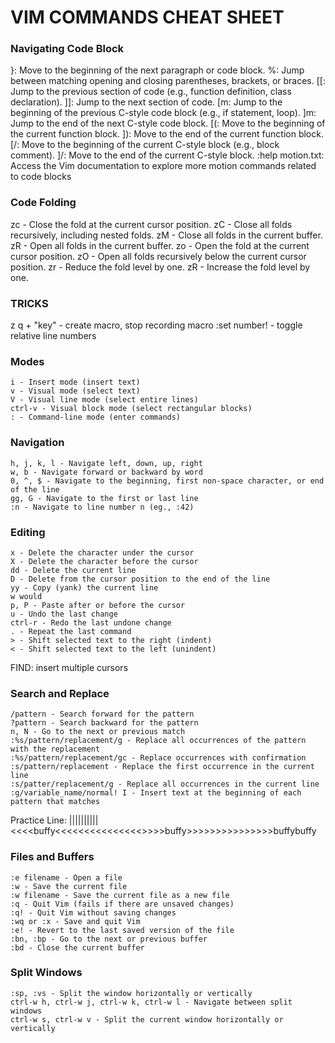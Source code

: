 # VIM COMMANDS CHEAT SHEET

### Navigating Code Block
}: Move to the beginning of the next paragraph or code block.
%: Jump between matching opening and closing parentheses, brackets, or braces.
[[: Jump to the previous section of code (e.g., function definition, class declaration).
]]: Jump to the next section of code.
[m: Jump to the beginning of the previous C-style code block (e.g., if statement, loop).
]m: Jump to the end of the next C-style code block.
[(: Move to the beginning of the current function block.
]): Move to the end of the current function block.
[/: Move to the beginning of the current C-style block (e.g., block comment).
]/: Move to the end of the current C-style block.
:help motion.txt: Access the Vim documentation to explore more motion commands related to code blocks

### Code Folding
zc - Close the fold at the current cursor position.
zC - Close all folds recursively, including nested folds.
zM - Close all folds in the current buffer.
zR - Open all folds in the current buffer.
zo - Open the fold at the current cursor position.
zO - Open all folds recursively below the current cursor position.
zr - Reduce the fold level by one.
zR - Increase the fold level by one.

### TRICKS
z   q + "key" - create macro, stop recording macro
:set number!  - toggle relative line numbers

### Modes

    i - Insert mode (insert text)
    v - Visual mode (select text)
    V - Visual line mode (select entire lines)
    ctrl-v - Visual block mode (select rectangular blocks)
    : - Command-line mode (enter commands)

### Navigation

    h, j, k, l - Navigate left, down, up, right
    w, b - Navigate forward or backward by word
    0, ^, $ - Navigate to the beginning, first non-space character, or end of the line
    gg, G - Navigate to the first or last line
    :n - Navigate to line number n (eg., :42)

### Editing

    x - Delete the character under the cursor
    X - Delete the character before the cursor
    dd - Delete the current line
    D - Delete from the cursor position to the end of the line
    yy - Copy (yank) the current line
    w would 
    p, P - Paste after or before the cursor
    u - Undo the last change
    ctrl-r - Redo the last undone change
    . - Repeat the last command
    > - Shift selected text to the right (indent)
    < - Shift selected text to the left (unindent)

FIND: insert multiple cursors

### Search and Replace
    /pattern - Search forward for the pattern
    ?pattern - Search backward for the pattern
    n, N - Go to the next or previous match
    :%s/pattern/replacement/g - Replace all occurrences of the pattern with the replacement
    :%s/pattern/replacement/gc - Replace occurrences with confirmation
    :s/pattern/replacement - Replace the first occurrence in the current line
    :s/patter/replacement/g - Replace all occurrences in the current line
    :g/variable_name/normal! I - Insert text at the beginning of each pattern that matches
Practice Line: 
|||||||||| <<<<buffy<<<<<<<<<<<<<<<>>>>buffy>>>>>>>>>>>>>>>buffybuffy 

### Files and Buffers

    :e filename - Open a file
    :w - Save the current file
    :w filename - Save the current file as a new file
    :q - Quit Vim (fails if there are unsaved changes)
    :q! - Quit Vim without saving changes
    :wq or :x - Save and quit Vim
    :e! - Revert to the last saved version of the file
    :bn, :bp - Go to the next or previous buffer
    :bd - Close the current buffer

### Split Windows

    :sp, :vs - Split the window horizontally or vertically
    ctrl-w h, ctrl-w j, ctrl-w k, ctrl-w l - Navigate between split windows
    ctrl-w s, ctrl-w v - Split the current window horizontally or vertically
